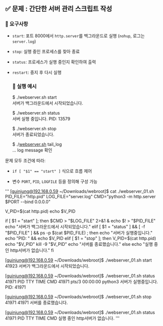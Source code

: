 ## **✅ 문제 : 간단한 서버 관리 스크립트 작성**

### **🔧 요구사항**

* `start`: 포트 8000에서 `http.server`를 백그라운드로 실행 (`nohup`, 로그는 `server.log`)

* `stop`: 실행 중인 프로세스를 찾아 종료

* `status`: 프로세스가 실행 중인지 확인하여 출력

* `restart`: 중지 후 다시 실행

  ### **🎯 실행 예시**

  $ ./webserver.sh start  
  서버가 백그라운드에서 시작되었습니다.  
    
  $ ./webserver.sh status  
  서버 실행 중입니다. PID: 13579  
    
  $ ./webserver.sh stop  
  서버가 종료되었습니다.  
    
  $ ./[webserver.sh](http://webserver.sh) tail\_log  
  … log message 확인


문제 모두 조건에 따라:

* `if [ "$1" == "start" ]` 식으로 흐름 제어

* 변수 `PORT`, `PID`, `LOGFILE` 등을 정의해 구성 가능


'''
[guinjung@192.168.0.59 ~/Downloads/webroot]$ cat ./webserver_01.sh
PID_FILE="http.pid"
LOG_FILE="server.log"
CMD="python3 -m http.server $PORT --bind 0.0.0.0"

V_PID=$(cat http.pid)
echo $V_PID

if [ $1 = "start" ]; then
        $CMD > "$LOG_FILE" 2>&1 &
        echo $! > "$PID_FILE"
        echo "서버가 백그라운드에서 시작되었습니다."
elif [ $1 = "status" ] && [ -f "$PID_FILE" ] && ps -p $(cat $PID_FILE) ; then
        echo "서버가 실행중입니다."
        echo "PID: " && echo $V_PID
elif [ $1 = "stop" ]; then
        V_PID=$(cat http.pid)
        echo "$V_PID"
        kill -9 "$V_PID"
        echo "서버를 종료했습니다."
else
        echo "실행 중인 http서버가 없습니다."
fi

[guinjung@192.168.0.59 ~/Downloads/webroot]$ ./webserver_01.sh start
41923
서버가 백그라운드에서 시작되었습니다.


[guinjung@192.168.0.59 ~/Downloads/webroot]$ ./webserver_01.sh status
41971
    PID TTY          TIME CMD
  41971 pts/3    00:00:00 python3
서버가 실행중입니다.
PID:
41971

[guinjung@192.168.0.59 ~/Downloads/webroot]$ ./webserver_01.sh stop
41971
41971
서버를 종료했습니다.

[guinjung@192.168.0.59 ~/Downloads/webroot]$ ./webserver_01.sh status
41971
    PID TTY          TIME CMD
실행 중인 http서버가 없습니다.
'''
